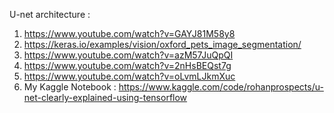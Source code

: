 U-net architecture : 
  1. https://www.youtube.com/watch?v=GAYJ81M58y8
  2. https://keras.io/examples/vision/oxford_pets_image_segmentation/
  3. https://www.youtube.com/watch?v=azM57JuQpQI
  4. https://www.youtube.com/watch?v=2nHsBEQst7g
  5. https://www.youtube.com/watch?v=oLvmLJkmXuc
  6. My Kaggle Notebook : https://www.kaggle.com/code/rohanprospects/u-net-clearly-explained-using-tensorflow
